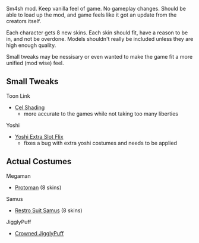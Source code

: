 Sm4sh mod.
Keep vanilla feel of game.
No gameplay changes.
Should be able to load up the mod, and game feels like it got an update from the creators itself.

Each character gets 8 new skins.
Each skin should fit, have a reason to be in, and not be overdone.
Models shouldn't really be included unless they are high enough quality.

Small tweaks may be nessisary or even wanted to make the game fit a more unified (mod wise) feel.

## Small Tweaks
Toon Link
  - [Cel Shading](https://gamebanana.com/skins/151597)
    * more accurate to the games while not taking too many liberties

Yoshi
  - [Yoshi Extra Slot Flix](http://gamebanana.com/gamefiles/4950)
    * fixes a bug with extra yoshi costumes and needs to be applied
  



## Actual Costumes

Megaman
  - [Protoman](https://gamebanana.com/skins/154251) (8 skins)
  
Samus
  - [Restro Suit Samus](https://gamebanana.com/skins/154673) (8 skins)
  
JigglyPuff
  - [Crowned JigglyPuff](https://gamebanana.com/skins/152744)
